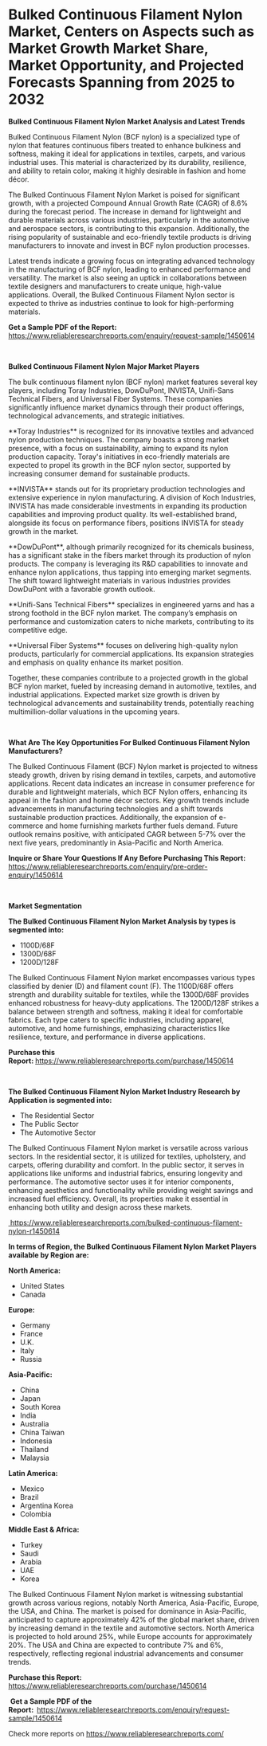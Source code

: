 <p><h1>Bulked Continuous Filament Nylon Market, Centers on Aspects such as Market Growth Market Share, Market Opportunity, and Projected Forecasts Spanning from 2025 to 2032</h1></p><p><strong>Bulked Continuous Filament Nylon Market Analysis and Latest Trends</strong></p>
<p><p>Bulked Continuous Filament Nylon (BCF nylon) is a specialized type of nylon that features continuous fibers treated to enhance bulkiness and softness, making it ideal for applications in textiles, carpets, and various industrial uses. This material is characterized by its durability, resilience, and ability to retain color, making it highly desirable in fashion and home décor.</p><p>The Bulked Continuous Filament Nylon Market is poised for significant growth, with a projected Compound Annual Growth Rate (CAGR) of 8.6% during the forecast period. The increase in demand for lightweight and durable materials across various industries, particularly in the automotive and aerospace sectors, is contributing to this expansion. Additionally, the rising popularity of sustainable and eco-friendly textile products is driving manufacturers to innovate and invest in BCF nylon production processes.</p><p>Latest trends indicate a growing focus on integrating advanced technology in the manufacturing of BCF nylon, leading to enhanced performance and versatility. The market is also seeing an uptick in collaborations between textile designers and manufacturers to create unique, high-value applications. Overall, the Bulked Continuous Filament Nylon sector is expected to thrive as industries continue to look for high-performing materials.</p></p>
<p><strong>Get a Sample PDF of the Report:&nbsp;</strong> <a href="https://www.reliableresearchreports.com/enquiry/request-sample/1450614?utm_campaign=2208&utm_medium=2&utm_source=Github&utm_content=ia&utm_term=03042025&utm_id=bulked-continuous-filament-nylon">https://www.reliableresearchreports.com/enquiry/request-sample/1450614</a></p>
<p>&nbsp;</p>
<p><strong>Bulked Continuous Filament Nylon Major Market Players</strong></p>
<p><p>The bulk continuous filament nylon (BCF nylon) market features several key players, including Toray Industries, DowDuPont, INVISTA, Unifi-Sans Technical Fibers, and Universal Fiber Systems. These companies significantly influence market dynamics through their product offerings, technological advancements, and strategic initiatives.</p><p>**Toray Industries** is recognized for its innovative textiles and advanced nylon production techniques. The company boasts a strong market presence, with a focus on sustainability, aiming to expand its nylon production capacity. Toray's initiatives in eco-friendly materials are expected to propel its growth in the BCF nylon sector, supported by increasing consumer demand for sustainable products.</p><p>**INVISTA** stands out for its proprietary production technologies and extensive experience in nylon manufacturing. A division of Koch Industries, INVISTA has made considerable investments in expanding its production capabilities and improving product quality. Its well-established brand, alongside its focus on performance fibers, positions INVISTA for steady growth in the market.</p><p>**DowDuPont**, although primarily recognized for its chemicals business, has a significant stake in the fibers market through its production of nylon products. The company is leveraging its R&D capabilities to innovate and enhance nylon applications, thus tapping into emerging market segments. The shift toward lightweight materials in various industries provides DowDuPont with a favorable growth outlook.</p><p>**Unifi-Sans Technical Fibers** specializes in engineered yarns and has a strong foothold in the BCF nylon market. The company’s emphasis on performance and customization caters to niche markets, contributing to its competitive edge.</p><p>**Universal Fiber Systems** focuses on delivering high-quality nylon products, particularly for commercial applications. Its expansion strategies and emphasis on quality enhance its market position.</p><p>Together, these companies contribute to a projected growth in the global BCF nylon market, fueled by increasing demand in automotive, textiles, and industrial applications. Expected market size growth is driven by technological advancements and sustainability trends, potentially reaching multimillion-dollar valuations in the upcoming years.</p></p>
<p>&nbsp;</p>
<p><strong>What Are The Key Opportunities For Bulked Continuous Filament Nylon Manufacturers?</strong></p>
<p><p>The Bulked Continuous Filament (BCF) Nylon market is projected to witness steady growth, driven by rising demand in textiles, carpets, and automotive applications. Recent data indicates an increase in consumer preference for durable and lightweight materials, which BCF Nylon offers, enhancing its appeal in the fashion and home décor sectors. Key growth trends include advancements in manufacturing technologies and a shift towards sustainable production practices. Additionally, the expansion of e-commerce and home furnishing markets further fuels demand. Future outlook remains positive, with anticipated CAGR between 5-7% over the next five years, predominantly in Asia-Pacific and North America.</p></p>
<p><strong>Inquire or Share Your Questions If Any Before Purchasing This Report:</strong> <a href="https://www.reliableresearchreports.com/enquiry/pre-order-enquiry/1450614?utm_campaign=2208&utm_medium=2&utm_source=Github&utm_content=ia&utm_term=03042025&utm_id=bulked-continuous-filament-nylon">https://www.reliableresearchreports.com/enquiry/pre-order-enquiry/1450614</a></p>
<p>&nbsp;</p>
<p><strong>Market Segmentation</strong></p>
<p><strong>The Bulked Continuous Filament Nylon Market Analysis by types is segmented into:</strong></p>
<p><ul><li>1100D/68F</li><li>1300D/68F</li><li>1200D/128F</li></ul></p>
<p><p>The Bulked Continuous Filament Nylon market encompasses various types classified by denier (D) and filament count (F). The 1100D/68F offers strength and durability suitable for textiles, while the 1300D/68F provides enhanced robustness for heavy-duty applications. The 1200D/128F strikes a balance between strength and softness, making it ideal for comfortable fabrics. Each type caters to specific industries, including apparel, automotive, and home furnishings, emphasizing characteristics like resilience, texture, and performance in diverse applications.</p></p>
<p><strong>Purchase this Report:&nbsp;</strong><a href="https://www.reliableresearchreports.com/purchase/1450614?utm_campaign=2208&utm_medium=2&utm_source=Github&utm_content=ia&utm_term=03042025&utm_id=bulked-continuous-filament-nylon">https://www.reliableresearchreports.com/purchase/1450614</a></p>
<p>&nbsp;</p>
<p><strong>The Bulked Continuous Filament Nylon Market Industry Research by Application is segmented into:</strong></p>
<p><ul><li>The Residential Sector</li><li>The Public Sector</li><li>The Automotive Sector</li></ul></p>
<p><p>The Bulked Continuous Filament Nylon market is versatile across various sectors. In the residential sector, it is utilized for textiles, upholstery, and carpets, offering durability and comfort. In the public sector, it serves in applications like uniforms and industrial fabrics, ensuring longevity and performance. The automotive sector uses it for interior components, enhancing aesthetics and functionality while providing weight savings and increased fuel efficiency. Overall, its properties make it essential in enhancing both utility and design across these markets.</p></p>
<p><a href="https://www.reliableresearchreports.com/bulked-continuous-filament-nylon-r1450614?utm_campaign=2208&utm_medium=2&utm_source=Github&utm_content=ia&utm_term=03042025&utm_id=bulked-continuous-filament-nylon">&nbsp;https://www.reliableresearchreports.com/bulked-continuous-filament-nylon-r1450614</a></p>
<p><strong>In terms of Region, the Bulked Continuous Filament Nylon Market Players available by Region are:</strong></p>
<p>
    <p> <strong> North America: </strong>
        <ul>
            <li>United States</li>
            <li>Canada</li>
        </ul>
        </p> 
    <p> <strong> Europe: </strong>
        <ul>
            <li>Germany</li>
            <li>France</li>
            <li>U.K.</li>
            <li>Italy</li>
            <li>Russia</li>
        </ul>
        </p> 
    <p> <strong> Asia-Pacific: </strong>
        <ul>
            <li>China</li>
            <li>Japan</li>
            <li>South Korea</li>
            <li>India</li>
            <li>Australia</li>
            <li>China Taiwan</li>
            <li>Indonesia</li>
            <li>Thailand</li>
            <li>Malaysia</li>
        </ul>
        </p> 
    <p> <strong> Latin America: </strong>
        <ul>
            <li>Mexico</li>
            <li>Brazil</li>
            <li>Argentina Korea</li>
            <li>Colombia</li>
        </ul>
        </p> 
    <p> <strong> Middle East & Africa: </strong>
        <ul>
            <li>Turkey</li>
            <li>Saudi</li>
            <li>Arabia</li>
            <li>UAE</li>
            <li>Korea</li>
        </ul>
    </p>
    </p>
<p><p>The Bulked Continuous Filament Nylon market is witnessing substantial growth across various regions, notably North America, Asia-Pacific, Europe, the USA, and China. The market is poised for dominance in Asia-Pacific, anticipated to capture approximately 42% of the global market share, driven by increasing demand in the textile and automotive sectors. North America is projected to hold around 25%, while Europe accounts for approximately 20%. The USA and China are expected to contribute 7% and 6%, respectively, reflecting regional industrial advancements and consumer trends.</p></p>
<p><strong>Purchase this Report: </strong><a href="https://www.reliableresearchreports.com/purchase/1450614?utm_campaign=2208&utm_medium=2&utm_source=Github&utm_content=ia&utm_term=03042025&utm_id=bulked-continuous-filament-nylon">https://www.reliableresearchreports.com/purchase/1450614</a></p>
<p>&nbsp;<strong>Get a Sample PDF of the Report:&nbsp;&nbsp;</strong><a href="https://www.reliableresearchreports.com/enquiry/request-sample/1450614?utm_campaign=2208&utm_medium=2&utm_source=Github&utm_content=ia&utm_term=03042025&utm_id=bulked-continuous-filament-nylon">https://www.reliableresearchreports.com/enquiry/request-sample/1450614</a></p>
<p><strong></strong></p>
<p>Check more reports on <a href="https://www.reliableresearchreports.com/?utm_campaign=2208&utm_medium=2&utm_source=Github&utm_content=ia&utm_term=03042025&utm_id=bulked-continuous-filament-nylon">https://www.reliableresearchreports.com/</a></p>
